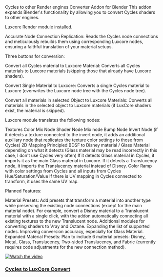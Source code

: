 Cycles to other Render engines Converter Addon for Blender
This addon expands Blender's functionality by allowing you to convert Cycles shaders to other engines.



Luxcore Render module installed.

Accurate Node Connection Replication: Reads the Cycles node connections and meticulously rebuilds them using corresponding Luxcore nodes, ensuring a faithful translation of your material setups.

Three buttons for conversion:

Convert all Cycles material to Luxcore Material: Converts all Cycles materials to Luxcore materials (skipping those that already have Luxcore shaders).

Convert Single Material to Luxcore: Converts a single Cycles material to Luxcore (overwrites the Luxcore node tree with the Cycles node tree).

Convert all materials in selected Object to Luxcore Materials: Converts all materials in the selected object to Luxcore materials (if LuxCore shaders exist, the material is skipped).

Luxcore module translates the following nodes:

Textures
Color Mix Node
Shader Node Mix node
Bump Node
Invert Node (if it detects a texture connected to the invert node, it adds an additional auxiliary node that replicates the texture color settings to those from Cycles)
2D Mapping
Principled BDSF to Disney material / Glass Material depending on what it detects (Glass material may be read incorrectly in this case, I don't use Cycles very often)
If it detects Glass material in Cycles, it imports it as the main Glass material in Luxcore.
If it detects a Translucency node, it imports the Translucency material instead of Disney.
Color Ramp with color settings from Cycles and all inputs from Cycles
Hue/Saturation/Value
If there is UV mapping in Cycles connected to transform, it uses the same UV map.

Planned Features:

Material Presets: Add presets that transform a material into another type while preserving the existing node connections (except for the main material node). For example, convert a Disney material to a Translucent material with a single click, with the addon automatically connecting all existing textures to the new Translucent node.
Additional modules for converting shaders to Vray and Octane.
Expanding the list of supported nodes.
Improving conversion accuracy, especially for Glass Material.
Expanded Material Presets: Plan to include 6 material presets: Disney, Metal, Glass, Translucency, Two-sided Translucency, and Fabric (currently requires code adjustments for the new connection method).

[![Watch the video](https://img.youtube.com/vi/8kH7x_tLKQE/maxresdefault.jpg)](https://youtu.be/8kH7x_tLKQE)

### [Cycles to LuxCore Convert ](https://youtu.be/8kH7x_tLKQE)


